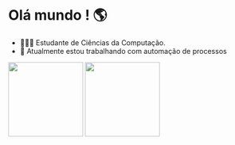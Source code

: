 # Olá mundo ! 🌎

- 🧑🏼‍💻 Estudante de Ciências da Computação. 
- 🔭 Atualmente estou trabalhando com automação de processos

<div>
  <img height="150em" src="https://github-readme-stats.vercel.app/api?username=Gui507&count_privates=True&show_icons=true&theme=github_dark&locale=pt-br"/>
  <img height="150em" src="https://github-readme-stats.vercel.app/api/top-langs/?username=Gui507&layout=compact&theme=github_dark&locale=pt-br"/>
 </div>
